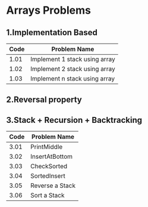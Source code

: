 # Arrays Problems

## 1.Implementation Based
| Code  | Problem Name          
|-------|------------------------
| 1.01  | Implement 1 stack using array        
| 1.02  | Implement 2 stack using array     
| 1.03  | Implement n stack using array     

## 2.Reversal property


## 3.Stack + Recursion + Backtracking
| Code  | Problem Name          
|-------|------------------------
| 3.01  | PrintMiddle      
| 3.02  | InsertAtBottom   
| 3.03  | CheckSorted 
| 3.04  | SortedInsert
| 3.05  | Reverse a Stack
| 3.06  | Sort a Stack
